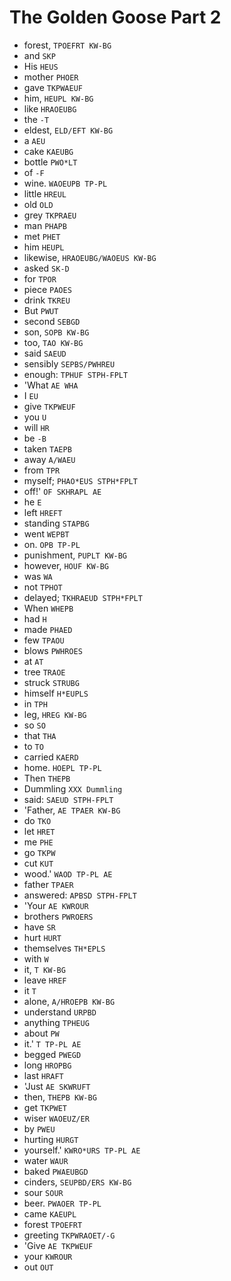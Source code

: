 # The Golden Goose Part 2

* forest, `TPOEFRT KW-BG`
* and `SKP`
* His `HEUS`
* mother `PHOER`
* gave `TKPWAEUF`
* him, `HEUPL KW-BG`
* like `HRAOEUBG`
* the `-T`
* eldest, `ELD/EFT KW-BG`
* a `AEU`
* cake `KAEUBG`
* bottle `PWO*LT`
* of `-F`
* wine. `WAOEUPB TP-PL`
* little `HREUL`
* old `OLD`
* grey `TKPRAEU`
* man `PHAPB`
* met `PHET`
* him `HEUPL`
* likewise, `HRAOEUBG/WAOEUS KW-BG`
* asked `SK-D`
* for `TPOR`
* piece `PAOES`
* drink `TKREU`
* But `PWUT`
* second `SEBGD`
* son, `SOPB KW-BG`
* too, `TAO KW-BG`
* said `SAEUD`
* sensibly `SEPBS/PWHREU`
* enough: `TPHUF STPH-FPLT`
* 'What `AE WHA`
* I `EU`
* give `TKPWEUF`
* you `U`
* will `HR`
* be `-B`
* taken `TAEPB`
* away `A/WAEU`
* from `TPR`
* myself; `PHAO*EUS STPH*FPLT`
* off!' `OF SKHRAPL AE`
* he `E`
* left `HREFT`
* standing `STAPBG`
* went `WEPBT`
* on. `OPB TP-PL`
* punishment, `PUPLT KW-BG`
* however, `HOUF KW-BG`
* was `WA`
* not `TPHOT`
* delayed; `TKHRAEUD STPH*FPLT`
* When `WHEPB`
* had `H`
* made `PHAED`
* few `TPAOU`
* blows `PWHROES`
* at `AT`
* tree `TRAOE`
* struck `STRUBG`
* himself `H*EUPLS`
* in `TPH`
* leg, `HREG KW-BG`
* so `SO`
* that `THA`
* to `TO`
* carried `KAERD`
* home. `HOEPL TP-PL`
* Then `THEPB`
* Dummling `XXX Dummling`
* said: `SAEUD STPH-FPLT`
* 'Father, `AE TPAER KW-BG`
* do `TKO`
* let `HRET`
* me `PHE`
* go `TKPW`
* cut `KUT`
* wood.' `WAOD TP-PL AE`
* father `TPAER`
* answered: `APBSD STPH-FPLT`
* 'Your `AE KWROUR`
* brothers `PWROERS`
* have `SR`
* hurt `HURT`
* themselves `TH*EPLS`
* with `W`
* it, `T KW-BG`
* leave `HREF`
* it `T`
* alone, `A/HROEPB KW-BG`
* understand `URPBD`
* anything `TPHEUG`
* about `PW`
* it.' `T TP-PL AE`
* begged `PWEGD`
* long `HROPBG`
* last `HRAFT`
* 'Just `AE SKWRUFT`
* then, `THEPB KW-BG`
* get `TKPWET`
* wiser `WAOEUZ/ER`
* by `PWEU`
* hurting `HURGT`
* yourself.' `KWRO*URS TP-PL AE`
* water `WAUR`
* baked `PWAEUBGD`
* cinders, `SEUPBD/ERS KW-BG`
* sour `SOUR`
* beer. `PWAOER TP-PL`
* came `KAEUPL`
* forest `TPOEFRT`
* greeting `TKPWRAOET/-G`
* 'Give `AE TKPWEUF`
* your `KWROUR`
* out `OUT`
